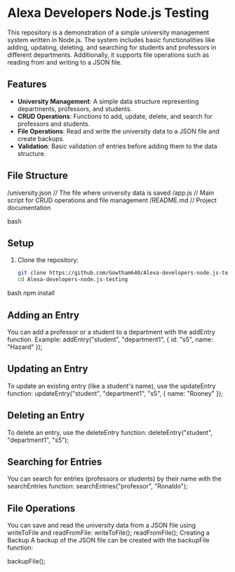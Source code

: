 # Alexa Developers Node.js Testing

This repository is a demonstration of a simple university management system written in Node.js. The system includes basic functionalities like adding, updating, deleting, and searching for students and professors in different departments. Additionally, it supports file operations such as reading from and writing to a JSON file.

## Features

- **University Management**: A simple data structure representing departments, professors, and students.
- **CRUD Operations**: Functions to add, update, delete, and search for professors and students.
- **File Operations**: Read and write the university data to a JSON file and create backups.
- **Validation**: Basic validation of entries before adding them to the data structure.

## File Structure

/university.json // The file where university data is saved /app.js // Main script for CRUD operations and file management /README.md // Project documentation

bash
## Setup

1. Clone the repository:

   ```bash
   git clone https://github.com/Gowtham640/Alexa-developers-node.js-testing.git
   cd Alexa-developers-node.js-testing

bash
npm install

## Adding an Entry
You can add a professor or a student to a department with the addEntry function. Example:
addEntry("student", "department1", { id: "s5", name: "Hazard" });

## Updating an Entry
To update an existing entry (like a student's name), use the updateEntry function:
updateEntry("student", "department1", "s5", { name: "Rooney" });

## Deleting an Entry
To delete an entry, use the deleteEntry function:
deleteEntry("student", "department1", "s5");

## Searching for Entries
You can search for entries (professors or students) by their name with the searchEntries function:
searchEntries("professor", "Ronaldo");

## File Operations
You can save and read the university data from a JSON file using writeToFile and readFromFile:
writeToFile(); 
readFromFile(); 
Creating a Backup
A backup of the JSON file can be created with the backupFile function:

backupFile();
